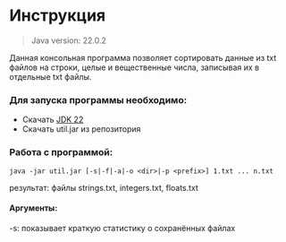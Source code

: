 # Инструкция
> Java version: 22.0.2

Данная консольная программа позволяет сортировать данные из txt файлов на строки, целые и вещественные числа, записывая их в отдельные txt файлы.

### Для запуска программы необходимо:
- Скачать [JDK 22](https://www.oracle.com/cis/java/technologies/downloads/)
- Скачать util.jar из репозитория

### Работа с программой:
`java -jar util.jar [-s|-f|-a|-o <dir>|-p <prefix>] 1.txt ... n.txt`

результат: файлы strings.txt, integers.txt, floats.txt

#### Аргументы:
-s: показывает краткую статистику о сохранённых файлах

